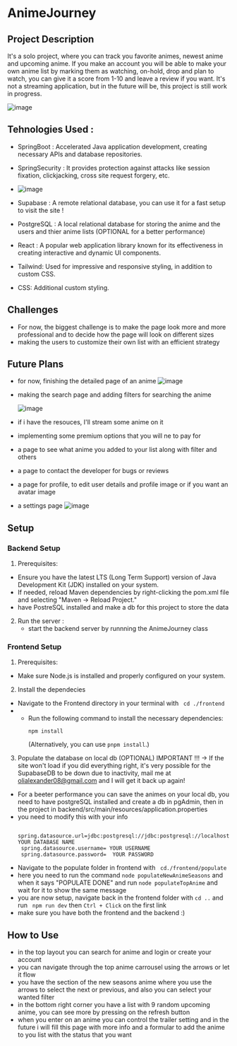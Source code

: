 # AnimeJourney
## Project Description
 It's a solo project, where you can track you favorite animes, newest anime and upcoming anime. If you make an account you will be able to make your own anime list by marking them as watching, on-hold, drop and plan to watch, you can give it a score from 1-10 and leave a review if you want. It's not a streaming application, but in the future will be, this project is still work in progress.

![image](https://github.com/IacobOliver/AnimeJourney/assets/119490133/e998cbf0-0bf3-4fd0-a625-5d70c8d25df0)


 ## Tehnologies Used : 
 
 - SpringBoot : Accelerated Java application development, creating necessary APIs and database repositories.
 - SpringSecurity : It provides protection against attacks like session fixation, clickjacking, cross site request forgery, etc.
 - ![image](https://github.com/IacobOliver/AnimeJourney/assets/119490133/d27542bf-575c-4300-8aac-0d89534335e5)

 - Supabase : A remote relational database, you can use it for a fast setup to visit the site !
 - PostgreSQL : A local relational database for storing the anime and the users and thier anime lists (OPTIONAL for a better performance)
 - React :  A popular web application library known for its effectiveness in creating interactive and dynamic UI components.
 - Tailwind: Used for impressive and responsive styling, in addition to custom CSS.
 - CSS: Additional custom styling.

## Challenges

- For now, the biggest challenge is to make the page look more and more professional and to decide how the page will look on different sizes
- making the users to customize their own list with an efficient strategy

## Future Plans

- for now, finishing the detailed page of an anime
 ![image](https://github.com/IacobOliver/AnimeJourney/assets/119490133/2354d096-831d-47f3-8641-d65b19f19b35)



- making the search page and adding filters for searching the anime

  ![image](https://github.com/IacobOliver/AnimeJourney/assets/119490133/7474b41a-4c02-4265-87e5-bdb3d93afb25)

  
- if i have the resouces, I'll stream some anime on it
- implementing some premium options that you will ne to pay for
- a page to see what anime you added to your list along with filter and others
- a page to contact the developer for bugs or reviews
- a page for profile, to edit user details and profile image or if you want an avatar image
- a settings page
  ![image](https://github.com/IacobOliver/AnimeJourney/assets/119490133/9137570b-582c-48e4-9d6f-a7d9a8322937)


## Setup 

 ### Backend Setup

1. Prerequisites:
 - Ensure you have the latest LTS (Long Term Support) version of Java Development Kit (JDK) installed on your system.
 - If needed, reload Maven dependencies by right-clicking the pom.xml file and selecting "Maven -> Reload Project."
 - have PostreSQL installed and make a db for this project to store the data

2. Run the server :
   - start the backend server by runnning the AnimeJourney class
  

### Frontend Setup

1. Prerequisites:
- Make sure Node.js is installed and properly configured on your system.

2. Install the dependecies
- Navigate to the Frontend directory in your terminal with ``` cd ./frontend```
- - Run the following command to install the necessary dependencies:
      ```
      npm install
      ```
      (Alternatively, you can use `pnpm install`.)
    
3. Populate the database on local db (OPTIONAL)
IMPORTANT !!! -> If the site won't load if you did everything right, it's very possible for the SupabaseDB to be down due to inactivity, mail me at olialexander08@gmail.com and I will get it back up again!
- For a beeter performance you can save the animes on your local db, you need to have postgreSQL installed and create a db in pgAdmin, then in the project in backend/src/main/resources/application.properties
- you need to modify this with your info
   ```
     spring.datasource.url=jdbc:postgresql://jdbc:postgresql://localhost:5432/  YOUR DATABASE NAME
    spring.datasource.username= YOUR USERNAME
    spring.datasource.password=  YOUR PASSWORD
   ```
- Navigate to the populate folder in frontend with ``` cd./frontend/populate```
- here you need to run the command ```node populateNewAnimeSeasons``` and when it says "POPULATE DONE" and  run ```node populateTopAnime``` and wait for it to show the same message
- you are now setup, navigate back in the frontend folder with ```cd ..``` and run ``` npm run dev``` then ```Ctrl + Click``` on the first link
- make sure you have both the frontend and the backend :)

## How to Use 

- in the top layout you can search for anime and login or create your account
- you can navigate through the top anime carrousel using the arrows or let it flow
- you have the section of the new seasons anime where you use the arrows to select the next or previous, and also you can select your wanted filter
- in the bottom right corner you have a list with 9 random upcoming anime, you can see more by pressing on the refresh button
- when you enter on an anime you can control the trailer setting and in the future i will fill this page with more info and a formular to add the anime to you list with the status that you want
  
